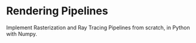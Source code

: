 # Rendering Pipelines
 
Implement Rasterization and Ray Tracing Pipelines from scratch, in Python
with Numpy.